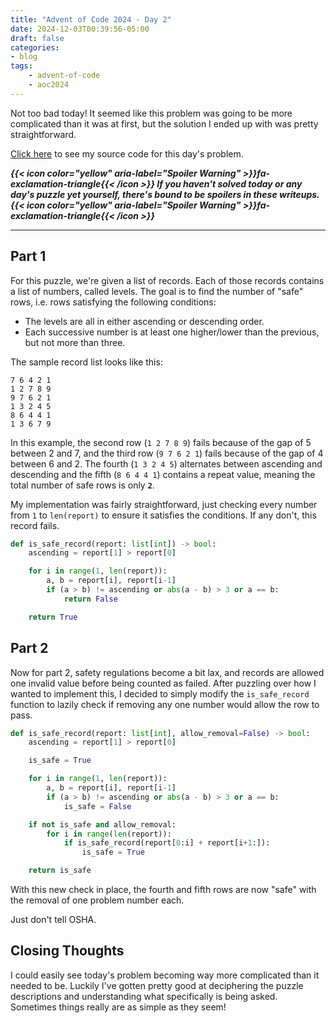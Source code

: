 ```yaml
---
title: "Advent of Code 2024 - Day 2"
date: 2024-12-03T00:39:56-05:00
draft: false
categories:
- blog
tags:
    - advent-of-code
    - aoc2024
---
```


Not too bad today! It seemed like this problem was going to be more complicated than it was at first, but the solution I ended up with was pretty straightforward.

[Click here](https://github.com/Ratheronfire/advent-of-code/blob/master/year_2024/day-2.py) to see my source code for this day's problem.

***{{< icon color="yellow" aria-label="Spoiler Warning" >}}fa-exclamation-triangle{{< /icon >}} If you haven't solved today or any day's puzzle yet yourself, there's bound to be spoilers in these writeups. {{< icon color="yellow" aria-label="Spoiler Warning" >}}fa-exclamation-triangle{{< /icon >}}***

---

## Part 1

For this puzzle, we're given a list of records. Each of those records contains a list of numbers, called levels. The goal is to find the number of "safe" rows, i.e. rows satisfying the following conditions:

* The levels are all in either ascending or descending order.
* Each successive number is at least one higher/lower than the previous, but not more than three.

The sample record list looks like this:

```
7 6 4 2 1
1 2 7 8 9
9 7 6 2 1
1 3 2 4 5
8 6 4 4 1
1 3 6 7 9
```

In this example, the second row (``1 2 7 8 9``) fails because of the gap of 5 between 2 and 7, and the third row (``9 7 6 2 1``) fails because of the gap of 4 between 6 and 2. The fourth (``1 3 2 4 5``) alternates between ascending and descending and the fifth (``8 6 4 4 1``) contains a repeat value, meaning the total number of safe rows is only **``2``**.

My implementation was fairly straightforward, just checking every number from ``1`` to ``len(report)`` to ensure it satisfies the conditions. If any don't, this record fails.


```python
def is_safe_record(report: list[int]) -> bool:
    ascending = report[1] > report[0]

    for i in range(1, len(report)):
        a, b = report[i], report[i-1]
        if (a > b) != ascending or abs(a - b) > 3 or a == b:
            return False

    return True
```

## Part 2

Now for part 2, safety regulations become a bit lax, and records are allowed one invalid value before being counted as failed. After puzzling over how I wanted to implement this, I decided to simply modify the ``is_safe_record`` function to lazily check if removing any one number would allow the row to pass.

```python
def is_safe_record(report: list[int], allow_removal=False) -> bool:
    ascending = report[1] > report[0]

    is_safe = True

    for i in range(1, len(report)):
        a, b = report[i], report[i-1]
        if (a > b) != ascending or abs(a - b) > 3 or a == b:
            is_safe = False

    if not is_safe and allow_removal:
        for i in range(len(report)):
            if is_safe_record(report[0:i] + report[i+1:]):
                is_safe = True

    return is_safe
```

With this new check in place, the fourth and fifth rows are now "safe" with the removal of one problem number each.

Just don't tell OSHA.

## Closing Thoughts

I could easily see today's problem becoming way more complicated than it needed to be. Luckily I've gotten pretty good at deciphering the puzzle descriptions and understanding what specifically is being asked. Sometimes things really are as simple as they seem!